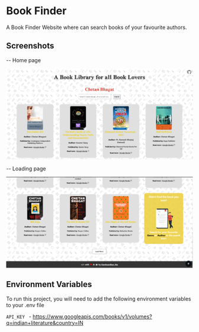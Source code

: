 
# Book Finder 

A Book Finder Website where can search books of your favourite authors.



## Screenshots

-- Home page

![App Screenshot](https://github.com/harsh1kashyap/bookfinder/blob/main/Screnshoot/ss.PNG?raw=true)

-- Loading page

![App Screenshot](https://github.com/harsh1kashyap/bookfinder/blob/main/Screnshoot/ss1.PNG?raw=true)
## Environment Variables

To run this project, you will need to add the following environment variables to your .env file

`API_KEY ` - https://www.googleapis.com/books/v1/volumes?q=indian+literature&country=IN


